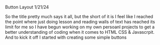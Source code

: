 Button Layout 1/21/24

So the title pretty much says it all, but the short of it is I feel like I reached the point where just doing lesson and reading walls of text has reached its limit for me
so I have begun working on my own persoanl projects to get a better understanding of coding when it comes to HTML CSS & Javascrpit. And to kick it off I started with creating some 
simple buttons

